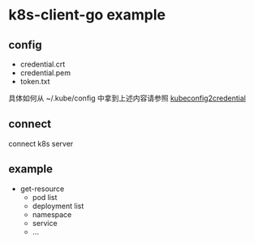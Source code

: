 # k8s-client-go example

## config

* credential.crt
* credential.pem
* token.txt

具体如何从 ~/.kube/config 中拿到上述内容请参照 [kubeconfig2credential](docs/kubeconfig2credential.md)

## connect

connect k8s server

## example

* get-resource
    * pod list
    * deployment list
    * namespace
    * service
    * ...
